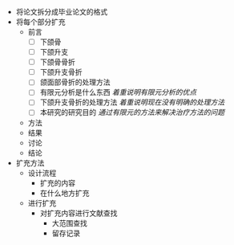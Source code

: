 - 将论文拆分成毕业论文的格式
- 将每个部分扩充
	- 前言
		- [ ] 下颌骨
		- [ ] 下颌升支
		- [ ] 下颌骨骨折
		- [ ] 下颌升支骨折
		- [ ] 颌面部骨折的处理方法 
		- [ ] 有限元分析是什么东西 *着重说明有限元分析的优点*
		- [ ] 下颌升支骨折的处理方法 *着重说明现在没有明确的处理方法*
		- [ ] 本研究的研究目的 *通过有限元的方法来解决治疗方法的问题*
	- 方法
	- 结果
	- 讨论
	- 结论
- 扩充方法
	- 设计流程
		- 扩充的内容
		- 在什么地方扩充
	- 进行扩充
		- 对扩充内容进行文献查找
			- 大范围查找
			- 留存记录